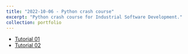 ```yaml
---
title: "2022-10-06 - Python crash course"
excerpt: "Python crash course for Industrial Software Development."
collection: portfolio
---
```


* [Tutorial 01](http://maurapintor.github.io/files/isde_tutoring_01.pdf)
* [Tutorial 02](http://maurapintor.github.io/files/isde_tutoring_02.pdf)
